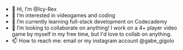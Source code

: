 - 👋 Hi, I’m @Icy-Rex
- 👀 I’m interested in videogames and coding
- 🌱 I’m currently learning full-stack development on Codecademy
- 💞️ I’m looking to collaborate on anything! I work on a 4+ player video game by myself in my free time, but I'd love to collab on anything.
- 📫 How to reach me: email or my instagram account @gabe_gigolo

<!---
Icy-Rex/Icy-Rex is a ✨ special ✨ repository because its `README.md` (this file) appears on your GitHub profile.
You can click the Preview link to take a look at your changes.
--->
